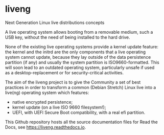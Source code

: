 # liveng

Next Generation Linux live distributions concepts

A live operating system allows booting from a removable medium, such a USB key, without the need of being installed to the hard drive.

None of the existing live operating systems provide a kernel update feature: the kernel and the initrd are the only components that a live operating system cannot update, because they lay outside of the data persistence partition (if any) and usually the system partition is ISO9660-formatted. This will soon lead to an outdated operating system, particularly unsafe if used as a desktop-replacement or for security-critical activities.

The aim of the liveng project is to give the Community a set of best practices in order to transform a common (Debian Stretch) Linux live into a live(ng) operating system which features:

* native encrypted persistence;
* kernel update (on a live ISO 9660 filesystem!);
* UEFI, with UEFI Secure Boot compatibility, with a real efi partition.

This Github repository hosts all the source documentation files for Read the Docs, see https://liveng.readthedocs.io.
